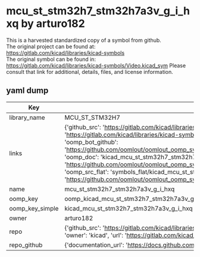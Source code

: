 # mcu_st_stm32h7_stm32h7a3v_g_i_hxq by arturo182  
This is a harvested standardized copy of a symbol from github.  
The original project can be found at:  
https://gitlab.com/kicad/libraries/kicad-symbols  
The original symbol can be found in:
https://gitlab.com/kicad/libraries/kicad-symbols/Video.kicad_sym
Please consult that link for additional, details, files, and license information.  
## yaml dump  
| Key | Value |  
| --- | --- |  
| library_name | MCU_ST_STM32H7 |  
| links | {'github_src': 'https://gitlab.com/kicad/libraries/kicad-symbols/Video.kicad_sym', 'github_src_repo': 'https://gitlab.com/kicad/libraries/kicad-symbols', 'oomp_bot': 'kicad_mcu_st_stm32h7_stm32h7a3v_g_i_hxq/working', 'oomp_bot_github': 'https://github.com/oomlout/oomlout_oomp_symbol_bot/tree/main/kicad_mcu_st_stm32h7_stm32h7a3v_g_i_hxq/working', 'oomp_doc': 'kicad_mcu_st_stm32h7_stm32h7a3v_g_i_hxq/working', 'oomp_doc_github': 'https://github.com/oomlout/oomlout_oomp_symbol_doc/tree/main/kicad_mcu_st_stm32h7_stm32h7a3v_g_i_hxq/working', 'oomp_src_flat': 'symbols_flat/kicad_mcu_st_stm32h7_stm32h7a3v_g_i_hxq/working', 'oomp_src_flat_github': 'https://github.com/oomlout/oomlout_oomp_symbol_src/tree/main/kicad_mcu_st_stm32h7_stm32h7a3v_g_i_hxq/working'} |  
| name | mcu_st_stm32h7_stm32h7a3v_g_i_hxq |  
| oomp_key | oomp_kicad_mcu_st_stm32h7_stm32h7a3v_g_i_hxq |  
| oomp_key_simple | kicad_mcu_st_stm32h7_stm32h7a3v_g_i_hxq |  
| owner | arturo182 |  
| repo | {'github_src': 'https://gitlab.com/kicad/libraries/kicad-symbols/Video.kicad_sym', 'name': 'libraries/kicad-symbols', 'owner': 'kicad', 'url': 'https://gitlab.com/kicad/libraries/kicad-symbols'} |  
| repo_github | {'documentation_url': 'https://docs.github.com/rest/repos/repos#get-a-repository', 'message': 'Not Found'} |  

